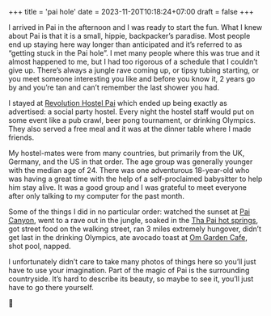 +++
title = 'pai hole'
date = 2023-11-20T10:18:24+07:00
draft = false
+++

I arrived in Pai in the afternoon and I was ready to start the fun. What I knew about Pai is that it is a small, hippie, backpacker’s paradise. Most people end up staying here way longer than anticipated and it’s referred to as “getting stuck in the Pai hole”. I met many people where this was true and it almost happened to me, but I had too rigorous of a schedule that I couldn’t give up. There’s always a jungle rave coming up, or tipsy tubing starting, or you meet someone interesting you like and before you know it, 2 years go by and you’re tan and can’t remember the last shower you had.

I stayed at [Revolution Hostel Pai](https://www.hostelworld.com/st/hostels/p/312616/revolution-hostel-pai/) which ended up being exactly as advertised: a social party hostel. Every night the hostel staff would put on some event like a pub crawl, beer pong tournament, or drinking Olympics. They also served a free meal and it was at the dinner table where I made friends.

My hostel-mates were from many countries, but primarily from the UK, Germany, and the US in that order. The age group was generally younger with the median age of 24. There was one adventurous 18-year-old who was having a great time with the help of a self-proclaimed babysitter to help him stay alive. It was a good group and I was grateful to meet everyone after only talking to my computer for the past month.

Some of the things I did in no particular order: watched the sunset at [Pai Canyon](https://maps.app.goo.gl/hd6HhKQVdHehfyNaA), went to a rave out in the jungle, soaked in the [Tha Pai hot springs](https://maps.app.goo.gl/rVZQaR2W7A6QKvks7), got street food on the walking street, ran 3 miles extremely hungover, didn’t get last in the drinking Olympics, ate avocado toast at [Om Garden Cafe](https://maps.app.goo.gl/FP3PBsB9SqKqXGwP6), shot pool, napped.

I unfortunately didn’t care to take many photos of things here so you’ll just have to use your imagination. Part of the magic of Pai is the surrounding countryside. It’s hard to describe its beauty, so maybe to see it, you’ll just have to go there yourself.

🥧
